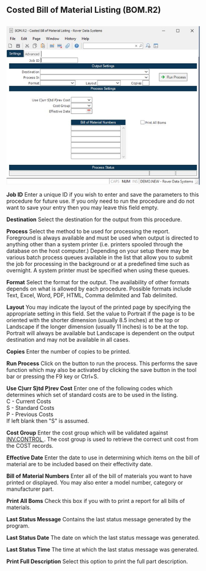 ##  Costed Bill of Material Listing (BOM.R2)

<PageHeader />

##

![](./BOM-R2-1.jpg)

**Job ID** Enter a unique ID if you wish to enter and save the parameters to
this procedure for future use. If you only need to run the procedure and do
not want to save your entry then you may leave this field empty.  
  
**Destination** Select the destination for the output from this procedure.  
  
**Process** Select the method to be used for processing the report. Foreground
is always available and must be used when output is directed to anything other
than a system printer (i.e. printers spooled through the database on the host
computer.) Depending on your setup there may be various batch process queues
available in the list that allow you to submit the job for processing in the
background or at a predefined time such as overnight. A system printer must be
specified when using these queues.  
  
**Format** Select the format for the output. The availability of other formats
depends on what is allowed by each procedure. Possible formats include Text,
Excel, Word, PDF, HTML, Comma delimited and Tab delimited.  
  
**Layout** You may indicate the layout of the printed page by specifying the
appropriate setting in this field. Set the value to Portrait if the page is to
be oriented with the shorter dimension (usually 8.5 inches) at the top or
Landscape if the longer dimension (usually 11 inches) is to be at the top.
Portrait will always be available but Landscape is dependent on the output
destination and may not be available in all cases.  
  
**Copies** Enter the number of copies to be printed.  
  
**Run Process** Click on the button to run the process. This performs the save
function which may also be activated by clicking the save button in the tool
bar or pressing the F9 key or Ctrl+S.  
  
**Use C)urr S)td P)rev Cost** Enter one of the following codes which
determines which set of standard costs are to be used in the listing.  
C - Current Costs  
S - Standard Costs  
P - Previous Costs  
If left blank then "S" is assumed.  
  
**Cost Group** Enter the cost group which will be validated against [ INV.CONTROL ](../../../../INV-OVERVIEW/INV-ENTRY/INV-CONTROL/README.md) . The cost group is used to retrieve the correct unit cost from the COST records.   
  
**Effective Date** Enter the date to use in determining which items on the
bill of material are to be included based on their effectivity date.  
  
**Bill of Material Numbers** Enter all of the bill of materials you want to
have printed or displayed. You may also enter a model number, category or
manufacturer part.  
  
**Print All Boms** Check this box if you with to print a report for all bills
of materials.  
  
**Last Status Message** Contains the last status message generated by the
program.  
  
**Last Status Date** The date on which the last status message was generated.  
  
**Last Status Time** The time at which the last status message was generated.  
  
**Print Full Description** Select this option to print the full part
description.  
  
  
<badge text= "Version 8.10.57" vertical="middle" />

<PageFooter />
